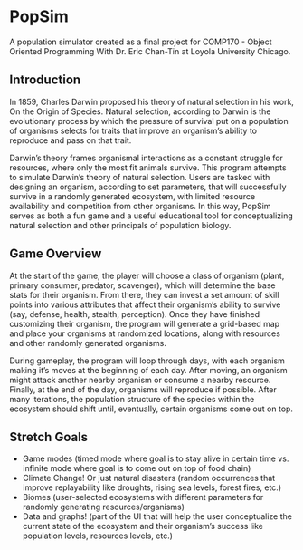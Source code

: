 # PopSim
A population simulator created as a final project for COMP170 - Object Oriented Programming With Dr. Eric Chan-Tin at Loyola University Chicago. 

## Introduction

In 1859, Charles Darwin proposed his theory of natural selection in his work, On the Origin of Species. Natural selection, according to Darwin is the evolutionary process by which the pressure of survival put on a population of organisms selects for traits that improve an organism’s ability to reproduce and pass on that trait. 

Darwin’s theory frames organismal interactions as a constant struggle for resources, where only the most fit animals survive. This program attempts to simulate Darwin’s theory of natural selection. Users are tasked with designing an organism, according to set parameters, that will successfully survive in a randomly generated ecosystem, with limited resource availability and competition from other organisms. In this way, PopSim serves as both a fun game and a useful educational tool for conceptualizing natural selection and other principals of population biology.

## Game Overview

At the start of the game, the player will choose a class of organism (plant, primary consumer, predator, scavenger), which will determine the base stats for their organism. From there, they can invest a set amount of skill points into various attributes that affect their organism’s ability to survive (say, defense, health, stealth, perception). Once they have finished customizing their organism, the program will generate a grid-based map and place your organisms at randomized locations, along with resources and other randomly generated organisms. 

During gameplay, the program will loop through days, with each organism making it’s moves at the beginning of each day. After moving, an organism might attack another nearby organism or consume a nearby resource. Finally, at the end of the day, organisms will reproduce if possible. After many iterations, the population structure of the species within the ecosystem should shift until, eventually, certain organisms come out on top.

## Stretch Goals
- Game modes (timed mode where goal is to stay alive in certain time vs. infinite mode where goal is to come out on top of food chain)    
- Climate Change! Or just natural disasters (random occurrences that improve replayability like droughts, rising sea levels, forest fires, etc.)   
- Biomes (user-selected ecosystems with different parameters for randomly generating resources/organisms)    
- Data and graphs! (part of the UI that will help the user conceptualize the current state of the ecosystem and their organism’s success like population levels, resources levels, etc.)
